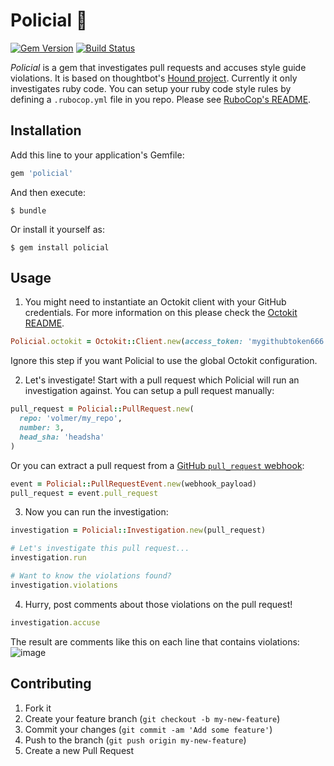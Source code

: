 # Policial :cop:

[![Gem Version](https://badge.fury.io/rb/policial.svg)](http://badge.fury.io/rb/policial)
[![Build Status](https://travis-ci.org/volmer/policial.svg)](https://travis-ci.org/volmer/policial)

*Policial* is a gem that investigates pull requests and accuses style guide
violations. It is based on thoughtbot's
[Hound project](https://github.com/thoughtbot/hound).
Currently it only investigates ruby code. You can setup your ruby code style
rules by defining a `.rubocop.yml` file in you repo. Please see
[RuboCop's README](https://github.com/bbatsov/rubocop).

## Installation

Add this line to your application's Gemfile:

```ruby
gem 'policial'
```

And then execute:

    $ bundle

Or install it yourself as:

    $ gem install policial

## Usage

1. You might need to instantiate an Octokit client with your GitHub
  credentials. For more information on this please check the
  [Octokit README](https://github.com/octokit/octokit.rb).

  ```ruby
  Policial.octokit = Octokit::Client.new(access_token: 'mygithubtoken666')
  ```
  Ignore this step if you want Policial to use the global Octokit configuration.


2. Let's investigate! Start with a pull request which Policial will run an
  investigation against. You can setup a pull request manually:

  ```ruby
  pull_request = Policial::PullRequest.new(
    repo: 'volmer/my_repo',
    number: 3,
    head_sha: 'headsha'
  )
  ```

  Or you can extract a pull request from a
  [GitHub `pull_request` webhook](https://developer.github.com/webhooks):

  ```ruby
  event = Policial::PullRequestEvent.new(webhook_payload)
  pull_request = event.pull_request
  ```

3. Now you can run the investigation:

  ```ruby
  investigation = Policial::Investigation.new(pull_request)

  # Let's investigate this pull request...
  investigation.run

  # Want to know the violations found?
  investigation.violations
  ```

4. Hurry, post comments about those violations on the pull request!
  ```ruby
  investigation.accuse
  ```
  The result are comments like this on each line that contains violations:
  ![image](https://cloud.githubusercontent.com/assets/301187/5545861/d5c3da76-8afe-11e4-8c15-341b01f3b820.png)

## Contributing

1. Fork it
2. Create your feature branch (`git checkout -b my-new-feature`)
3. Commit your changes (`git commit -am 'Add some feature'`)
4. Push to the branch (`git push origin my-new-feature`)
5. Create a new Pull Request
